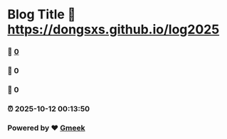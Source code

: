 # Blog Title :link: https://dongsxs.github.io/log2025 
### :page_facing_up: [0](https://dongsxs.github.io/log2025/tag.html) 
### :speech_balloon: 0 
### :hibiscus: 0 
### :alarm_clock: 2025-10-12 00:13:50 
### Powered by :heart: [Gmeek](https://github.com/Meekdai/Gmeek)
